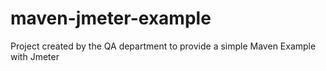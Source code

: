 # maven-jmeter-example
Project created by the QA department to provide a simple Maven Example with Jmeter
